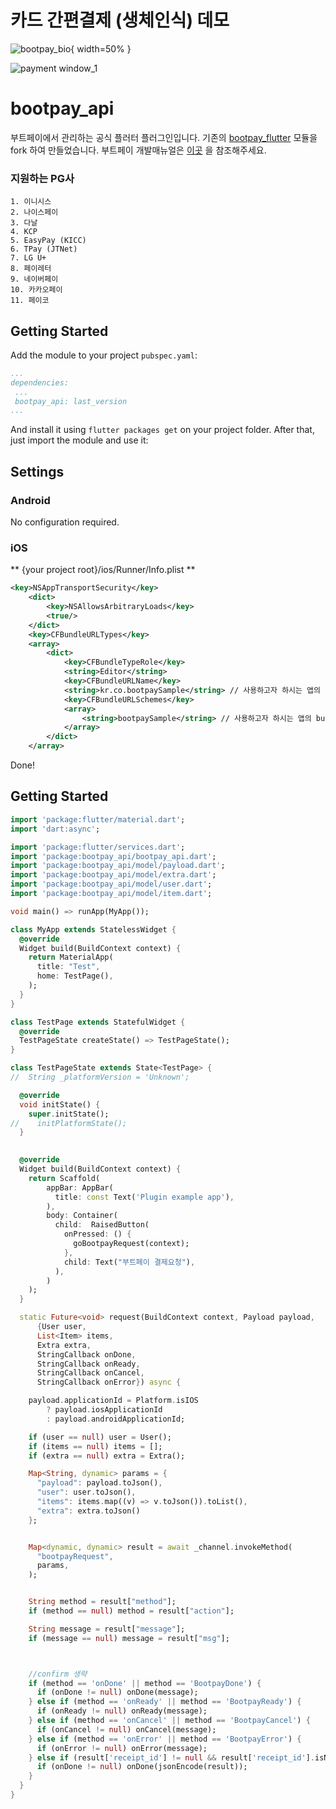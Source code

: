 # 카드 간편결제 (생체인식) 데모 
![bootpay_bio](https://user-images.githubusercontent.com/1625573/98509341-5ae6fb00-22a4-11eb-81a3-1b8d9f6c11ed.gif){ width=50% }


![payment window_1](https://docs.bootpay.co.kr/assets/online/onestore-145efaf06e9a3b1a93d07bbe174b2394f50373e9334a3205174676a181acf5b0.png)

# bootpay_api

부트페이에서 관리하는 공식 플러터 플러그인입니다. 
기존의 [bootpay_flutter](https://pub.dev/packages/bootpay_flutter) 모듈을 fork 하여 만들었습니다.
부트페이 개발매뉴얼은 [이곳](https://docs.bootpay.co.kr) 을 참조해주세요.

### 지원하는 PG사 
	1. 이니시스
	2. 나이스페이
	3. 다날
	4. KCP
	5. EasyPay (KICC)
	6. TPay (JTNet)
	7. LG U+
	8. 페이레터
	9. 네이버페이
	10. 카카오페이
	11. 페이코
	

## Getting Started
Add the module to your project ``pubspec.yaml``:
```yaml
...
dependencies:
 ...
 bootpay_api: last_version
...
```
And install it using ``flutter packages get`` on your project folder. After that, just import the module and use it:

## Settings

### Android
No configuration required.

### iOS
** {your project root}/ios/Runner/Info.plist **

```xml
<key>NSAppTransportSecurity</key>
    <dict>
        <key>NSAllowsArbitraryLoads</key>
        <true/>
    </dict>
    <key>CFBundleURLTypes</key>
    <array>
        <dict>
            <key>CFBundleTypeRole</key>
            <string>Editor</string>
            <key>CFBundleURLName</key>
            <string>kr.co.bootpaySample</string> // 사용하고자 하시는 앱의 bundle url name
            <key>CFBundleURLSchemes</key>
            <array>
                <string>bootpaySample</string> // 사용하고자 하시는 앱의 bundle url scheme
            </array>
        </dict>
    </array>
```

Done!

## Getting Started

```dart
import 'package:flutter/material.dart';
import 'dart:async';

import 'package:flutter/services.dart';
import 'package:bootpay_api/bootpay_api.dart';
import 'package:bootpay_api/model/payload.dart';
import 'package:bootpay_api/model/extra.dart';
import 'package:bootpay_api/model/user.dart';
import 'package:bootpay_api/model/item.dart';

void main() => runApp(MyApp());

class MyApp extends StatelessWidget {
  @override
  Widget build(BuildContext context) {
    return MaterialApp(
      title: "Test",
      home: TestPage(),
    );
  }
}

class TestPage extends StatefulWidget {
  @override
  TestPageState createState() => TestPageState();
}

class TestPageState extends State<TestPage> {
//  String _platformVersion = 'Unknown';

  @override
  void initState() {
    super.initState();
//    initPlatformState();
  }
 

  @override
  Widget build(BuildContext context) {
    return Scaffold(
        appBar: AppBar(
          title: const Text('Plugin example app'),
        ),
        body: Container(
          child:  RaisedButton(
            onPressed: () {
              goBootpayRequest(context);
            },
            child: Text("부트페이 결제요청"),
          ),
        )
    );
  }

  static Future<void> request(BuildContext context, Payload payload,
      {User user,
      List<Item> items,
      Extra extra,
      StringCallback onDone,
      StringCallback onReady,
      StringCallback onCancel,
      StringCallback onError}) async {

    payload.applicationId = Platform.isIOS
        ? payload.iosApplicationId
        : payload.androidApplicationId;

    if (user == null) user = User();
    if (items == null) items = [];
    if (extra == null) extra = Extra();

    Map<String, dynamic> params = {
      "payload": payload.toJson(),
      "user": user.toJson(),
      "items": items.map((v) => v.toJson()).toList(),
      "extra": extra.toJson()
    };


    Map<dynamic, dynamic> result = await _channel.invokeMethod(
      "bootpayRequest",
      params,
    );


    String method = result["method"];
    if (method == null) method = result["action"];

    String message = result["message"];
    if (message == null) message = result["msg"];



    //confirm 생략
    if (method == 'onDone' || method == 'BootpayDone') {
      if (onDone != null) onDone(message);
    } else if (method == 'onReady' || method == 'BootpayReady') {
      if (onReady != null) onReady(message);
    } else if (method == 'onCancel' || method == 'BootpayCancel') {
      if (onCancel != null) onCancel(message);
    } else if (method == 'onError' || method == 'BootpayError') {
      if (onError != null) onError(message);
    } else if (result['receipt_id'] != null && result['receipt_id'].isNotEmpty) {
      if (onDone != null) onDone(jsonEncode(result));
    }
  }
}
```
